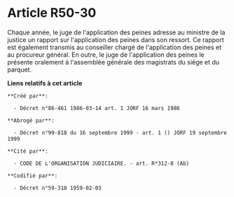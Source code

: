 # Article R50-30

Chaque année, le juge de l'application des peines adresse au ministre de la justice un rapport sur l'application des peines
dans son ressort. Ce rapport est également transmis au conseiller chargé de l'application des peines et au procureur général.
En outre, le juge de l'application des peines le présente oralement à l'assemblée générale des magistrats du siège et du
parquet.

**Liens relatifs à cet article**

	**Créé par**:

	  - Décret n°86-461 1986-03-14 art. 1 JORF 16 mars 1986

	**Abrogé par**:

	  - Décret n°99-818 du 16 septembre 1999 - art. 1 () JORF 19 septembre 1999

	**Cité par**:

	  - CODE DE L'ORGANISATION JUDICIAIRE. - art. R*312-8 (Ab)

	**Codifié par**:

	  - Décret n°59-318 1959-02-03
